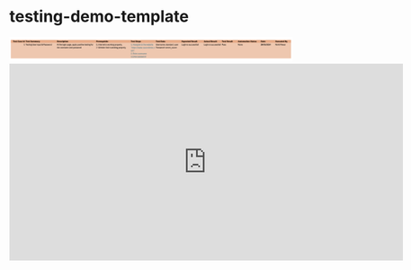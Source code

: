# testing-demo-template

<img alt="screenshot of test case" src="https://github.com/rohitpawar47/testing-demo-template/blob/53ba0b4371b0ad81ae6459416f34246f3ea72be6/screenshot-092.png">

<iframe width="700" height="350" frameborder="0" scrolling="no" src="https://1drv.ms/x/c/dd35a82fdf1e2db3/IQMe_EU0ZlxGSKuKiG8tAypuAQZ-6kwOSaLo93fD59cS4-8?wdAllowInteractivity=False&wdHideGridlines=True&wdHideHeaders=True&wdDownloadButton=True&wdInConfigurator=True&wdInConfigurator=True"></iframe>
